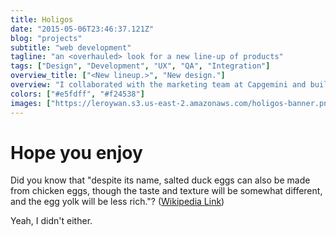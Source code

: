 ```yaml
---
title: Holigos
date: "2015-05-06T23:46:37.121Z"
blog: "projects"
subtitle: "web development"
tagline: "an <overhauled> look for a new line-up of products"
tags: ["Design", "Development", "UX", "QA", "Integration"]
overview_title: ["<New lineup.>", "New design."]
overview: "I collaborated with the marketing team at Capgemini and built the e-commerce store for Holigos®, a dietary supplement that improves gut health."
colors: ["#e5fdff", "#f24538"]
images: ["https://leroywan.s3.us-east-2.amazonaws.com/holigos-banner.png", "https://leroywan.s3.us-east-2.amazonaws.com/holigos-banner.png"]
---
```


# Hope you enjoy
Did you know that "despite its name, salted duck eggs can also be made from
chicken eggs, though the taste and texture will be somewhat different, and the
egg yolk will be less rich."?
([Wikipedia Link](https://en.wikipedia.org/wiki/Salted_duck_egg))

Yeah, I didn't either.
